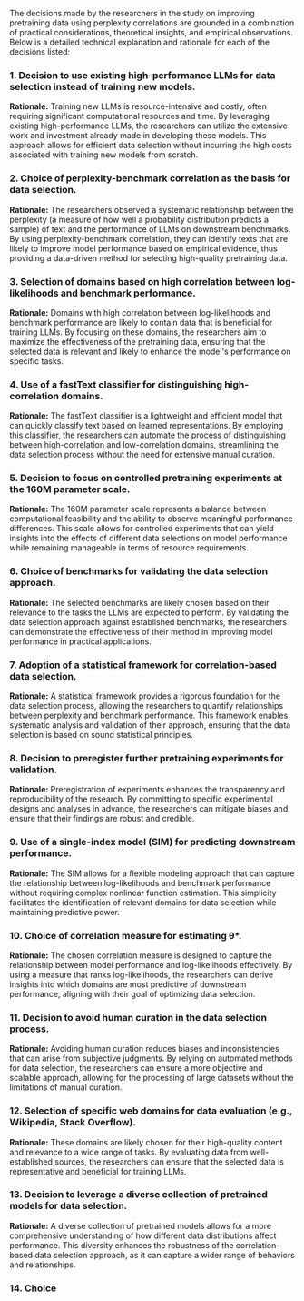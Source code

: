 The decisions made by the researchers in the study on improving pretraining data using perplexity correlations are grounded in a combination of practical considerations, theoretical insights, and empirical observations. Below is a detailed technical explanation and rationale for each of the decisions listed:

### 1. Decision to use existing high-performance LLMs for data selection instead of training new models.
**Rationale:** Training new LLMs is resource-intensive and costly, often requiring significant computational resources and time. By leveraging existing high-performance LLMs, the researchers can utilize the extensive work and investment already made in developing these models. This approach allows for efficient data selection without incurring the high costs associated with training new models from scratch.

### 2. Choice of perplexity-benchmark correlation as the basis for data selection.
**Rationale:** The researchers observed a systematic relationship between the perplexity (a measure of how well a probability distribution predicts a sample) of text and the performance of LLMs on downstream benchmarks. By using perplexity-benchmark correlation, they can identify texts that are likely to improve model performance based on empirical evidence, thus providing a data-driven method for selecting high-quality pretraining data.

### 3. Selection of domains based on high correlation between log-likelihoods and benchmark performance.
**Rationale:** Domains with high correlation between log-likelihoods and benchmark performance are likely to contain data that is beneficial for training LLMs. By focusing on these domains, the researchers aim to maximize the effectiveness of the pretraining data, ensuring that the selected data is relevant and likely to enhance the model's performance on specific tasks.

### 4. Use of a fastText classifier for distinguishing high-correlation domains.
**Rationale:** The fastText classifier is a lightweight and efficient model that can quickly classify text based on learned representations. By employing this classifier, the researchers can automate the process of distinguishing between high-correlation and low-correlation domains, streamlining the data selection process without the need for extensive manual curation.

### 5. Decision to focus on controlled pretraining experiments at the 160M parameter scale.
**Rationale:** The 160M parameter scale represents a balance between computational feasibility and the ability to observe meaningful performance differences. This scale allows for controlled experiments that can yield insights into the effects of different data selections on model performance while remaining manageable in terms of resource requirements.

### 6. Choice of benchmarks for validating the data selection approach.
**Rationale:** The selected benchmarks are likely chosen based on their relevance to the tasks the LLMs are expected to perform. By validating the data selection approach against established benchmarks, the researchers can demonstrate the effectiveness of their method in improving model performance in practical applications.

### 7. Adoption of a statistical framework for correlation-based data selection.
**Rationale:** A statistical framework provides a rigorous foundation for the data selection process, allowing the researchers to quantify relationships between perplexity and benchmark performance. This framework enables systematic analysis and validation of their approach, ensuring that the data selection is based on sound statistical principles.

### 8. Decision to preregister further pretraining experiments for validation.
**Rationale:** Preregistration of experiments enhances the transparency and reproducibility of the research. By committing to specific experimental designs and analyses in advance, the researchers can mitigate biases and ensure that their findings are robust and credible.

### 9. Use of a single-index model (SIM) for predicting downstream performance.
**Rationale:** The SIM allows for a flexible modeling approach that can capture the relationship between log-likelihoods and benchmark performance without requiring complex nonlinear function estimation. This simplicity facilitates the identification of relevant domains for data selection while maintaining predictive power.

### 10. Choice of correlation measure for estimating θ*.
**Rationale:** The chosen correlation measure is designed to capture the relationship between model performance and log-likelihoods effectively. By using a measure that ranks log-likelihoods, the researchers can derive insights into which domains are most predictive of downstream performance, aligning with their goal of optimizing data selection.

### 11. Decision to avoid human curation in the data selection process.
**Rationale:** Avoiding human curation reduces biases and inconsistencies that can arise from subjective judgments. By relying on automated methods for data selection, the researchers can ensure a more objective and scalable approach, allowing for the processing of large datasets without the limitations of manual curation.

### 12. Selection of specific web domains for data evaluation (e.g., Wikipedia, Stack Overflow).
**Rationale:** These domains are likely chosen for their high-quality content and relevance to a wide range of tasks. By evaluating data from well-established sources, the researchers can ensure that the selected data is representative and beneficial for training LLMs.

### 13. Decision to leverage a diverse collection of pretrained models for data selection.
**Rationale:** A diverse collection of pretrained models allows for a more comprehensive understanding of how different data distributions affect performance. This diversity enhances the robustness of the correlation-based data selection approach, as it can capture a wider range of behaviors and relationships.

### 14. Choice